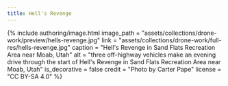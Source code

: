 ```yaml
---
title: Hell's Revenge
---
```


{% include authoring/image.html
    image_path = "assets/collections/drone-work/preview/hells-revenge.jpg"
    link = "assets/collections/drone-work/full-res/hells-revenge.jpg"
    caption = "Hell's Revenge in Sand Flats Recreation Area near Moab, Utah"
    alt = "three off-highway vehicles make an evening drive through the start of Hell's Revenge in Sand Flats Recreation Area near Moab, Utah"
    is_decorative = false
    credit = "Photo by Carter Pape"
    license = "CC BY-SA 4.0"
%}
